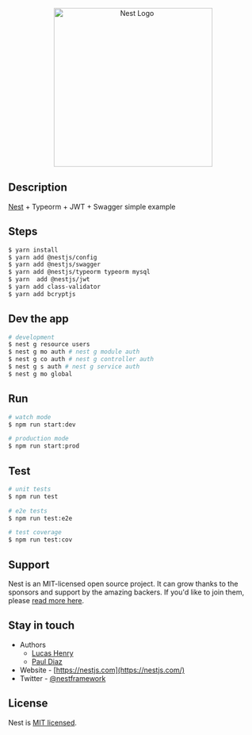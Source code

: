 <p align="center">
  <a href="http://nestjs.com/" target="blank"><img src="https://nestjs.com/img/logo_text.svg" width="320" alt="Nest Logo" /></a>
</p>

## Description

[Nest](https://github.com/nestjs/nest) + Typeorm + JWT + Swagger simple example

## Steps

```bash
$ yarn install
$ yarn add @nestjs/config
$ yarn add @nestjs/swagger
$ yarn add @nestjs/typeorm typeorm mysql
$ yarn  add @nestjs/jwt
$ yarn add class-validator
$ yarn add bcryptjs
```

## Dev the app

```bash
# development
$ nest g resource users
$ nest g mo auth # nest g module auth
$ nest g co auth # nest g controller auth
$ nest g s auth # nest g service auth
$ nest g mo global
```

## Run

```bash
# watch mode
$ npm run start:dev

# production mode
$ npm run start:prod
```

## Test

```bash
# unit tests
$ npm run test

# e2e tests
$ npm run test:e2e

# test coverage
$ npm run test:cov
```

## Support

Nest is an MIT-licensed open source project. It can grow thanks to the sponsors and support by the amazing backers. If you'd like to join them, please [read more here](https://docs.nestjs.com/support).

## Stay in touch

- Authors
  - [Lucas Henry](https://www.linkedin.com/in/lucas-henryd/)
  - [Paul Diaz](https://www.linkedin.com/in/paul-diaz-figuera/)
- Website - [https://nestjs.com](https://nestjs.com/)
- Twitter - [@nestframework](https://twitter.com/nestframework)

## License

Nest is [MIT licensed](LICENSE).
